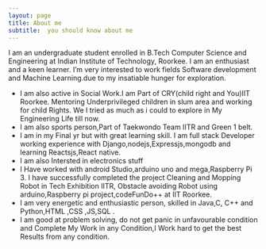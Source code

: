 ```yaml
---
layout: page
title: About me
subtitle:  you should know about me
---
```


I am an undergraduate student enrolled in B.Tech Computer Science and Engineering at Indian Institute of Technology, Roorkee.
I am an enthusiast and a keen learner. I’m very interested to work fields Software development and Machine Learning.due 
to my insatiable hunger for exploration.
* I am also active in Social Work.I am Part of CRY(child right and You)IIT Roorkee.
Mentoring Underprivileged children in slum area and working for child Rights. We 
I tried as much as i could to explore in My Engineering Life till now.
* I am  also sports person,Part of Taekwondo Team IITR and Green 1 belt.
* I am in my Final yr but with great learning skill.
I am full stack Developer working experience with Django,nodejs,Expressjs,mongodb and learning Reactsjs,React native.
* I am also Intersted in electronics stuff
* I Have worked with android Studio,arduino uno and mega,Raspberry Pi 3.
I have successfully completed the project Cleaning and Mopping Robot in Tech Exhibition IITR,
Obstacle avoiding Robot using arduino,Raspberry pi project,codeFunDo++ at IIT Roorkee.
* I am very energetic and enthusiastic person, skilled in Java,C, C++ and Python,HTML ,CSS ,JS,SQL .
* I am good at problem solving, do not get panic in unfavourable condition and
Complete My Work in any Condition,I Work hard to get the best Results from any condition.




